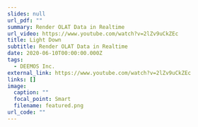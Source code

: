 ```yaml
---
slides: null
url_pdf: ""
summary: Render OLAT Data in Realtime
url_video: https://www.youtube.com/watch?v=2lZv9uCkZEc
title: Light Down
subtitle: Render OLAT Data in Realtime
date: 2020-06-10T00:00:00.000Z
tags:
  - DEEMOS Inc.
external_link: https://www.youtube.com/watch?v=2lZv9uCkZEc
links: []
image:
  caption: ""
  focal_point: Smart
  filename: featured.png
url_code: ""
---
```

